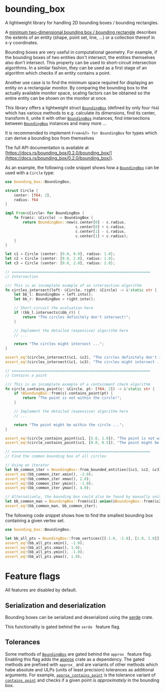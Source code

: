 bounding_box
============

A lightweight library for handling 2D bounding boxes / bounding rectangles.

[`BoundingBox`]: https://docs.rs/bounding_box/0.2.0/bounding_box/struct.BoundingBox.html
[`contains_point`]: https://docs.rs/bounding_box/0.2.0/bounding_box/struct.BoundingBox.html#method.contains_point
[`approx_contains_point`]: https://docs.rs/bounding_box/0.2.0/bounding_box/struct.BoundingBox.html#method.approx_contains_point

A [minimum two-dimensional bounding box / bounding rectangle](https://en.wikipedia.org/wiki/Minimum_bounding_rectangle)
describes the extents of an entity (shape, point set, line, ...) or a collection thereof in x-y coordinates. 

Bounding boxes are very useful in computational geometry. For example, if the
bounding boxes of two entities don't intersect, the entities themselves also
don't intersect. This property can be used to short-circuit intersection
algorithms. In a similar fashion, they can be used as a first stage of an
algorithm which checks if an entity contains a point. 

Another use case is to find the minimum space required for displaying an entity
on a rectangular monitor. By comparing the bounding box to the actually
available monitor space, scaling factors can be obtained so the entire entity
can be shown on the monitor at once.

This library offers a lightweight struct [`BoundingBox`] (defined by only four
`f64`) which has various methods to e.g. calculate its dimensions, find its
center, transform it, unite it with other [`BoundingBox`] instances, find
intersections between [`BoundingBox`] instances and many more ...

It is recommended to implement `From<&T> for BoundingBox` for types which can
derive a bounding box from themselves


The full API documentation is available at
[https://docs.rs/bounding_box/0.2.0/bounding_box/](https://docs.rs/bounding_box/0.2.0/bounding_box/).

As an example, the following code snippet shows how a [`BoundingBox`] can be
used with a `Circle` type:

```rust
use bounding_box::BoundingBox;

struct Circle {
    center: [f64; 2],
    radius: f64
}

impl From<&Circle> for BoundingBox {
    fn from(c: &Circle) -> BoundingBox {
        return BoundingBox::new(c.center[0] - c.radius, 
                                c.center[0] + c.radius,
                                c.center[1] - c.radius, 
                                c.center[1] + c.radius);
    }
}

let c1 = Circle {center: [0.0, 0.0], radius: 1.0};
let c2 = Circle {center: [0.0, 2.0], radius: 1.0};
let c3 = Circle {center: [0.0, 2.0], radius: 2.0};

// ===============================================================
// Intersection

/// This is an incomplete example of an intersection algorithm
fn circles_intersect(left: &Circle, right: &Circle) -> &'static str {
    let bb_l: BoundingBox = left.into();
    let bb_r: BoundingBox = right.into();

    // Short-circuit the evaluation here
    if !(bb_l.intersects(&bb_r)) {
        return "The circles definitely don't intersect!";
    }

    // Implement the detailed (expensive) algorithm here
    // ...

    return "The circles might intersect ...";
}

assert_eq!(circles_intersect(&c1, &c2), "The circles definitely don't intersect!");
assert_eq!(circles_intersect(&c1, &c3), "The circles might intersect ...");

// ===============================================================
// Contains a point

/// This is an incomplete example of a containment check algorithm
fn circle_contains_point(c: &Circle, pt: [f64; 2]) -> &'static str {
    if !BoundingBox::from(c).contains_point(pt) {
        return "The point is not within the circle!";
    }

    // Implement the detailed (expensive) algorithm here
    // ...

    return "The point might be within the circle ...";
}

assert_eq!(circle_contains_point(&c1, [5.0, 1.0]), "The point is not within the circle!");
assert_eq!(circle_contains_point(&c1, [0.0, 0.5]), "The point might be within the circle ...");

// ===============================================================
// Find the common bounding box of all circles

// Using an iterator
let bb_common_iter = BoundingBox::from_bounded_entities([&c1, &c2, &c3].into_iter()).expect("iterator has at least one element");
assert_eq!(bb_common_iter.xmin(), -2.0);
assert_eq!(bb_common_iter.xmax(), 2.0);
assert_eq!(bb_common_iter.ymin(), -1.0);
assert_eq!(bb_common_iter.ymax(), 4.0);

// Alternatively, the bounding box could also be found by manually uniting the individual bounding boxes
let bb_common_man = BoundingBox::from(&c1).union(&BoundingBox::from(&c2).union(&BoundingBox::from(&c3)));
assert_eq!(bb_common_man, bb_common_iter);
```

The following code snippet shows how to find the smallest bounding box containing a given vertex set.

```rust
use bounding_box::BoundingBox;

let bb_all_pts = BoundingBox::from_vertices([[-1.0, -1.0], [1.0, 1.0]].into_iter()).expect("iterator has at least one element");
assert_eq!(bb_all_pts.xmin(), -1.0);
assert_eq!(bb_all_pts.xmax(), 1.0);
assert_eq!(bb_all_pts.ymin(), -1.0);
assert_eq!(bb_all_pts.ymax(), 1.0);
```

# Feature flags

All features are disabled by default.

## Serialization and deserialization

Bounding boxes can be serialized and deserialized using the
[serde](https://crates.io/crates/serde) crate.

This functionality is gated behind the  `serde ` feature flag.

## Tolerances

Some methods of [`BoundingBox`] are gated behind the  `approx ` feature flag.
Enabling this flag adds the [approx](https://crates.io/crates/approx) crate as a
dependency. The gated methods are prefixed with `approx_` and are variants of
other methods which habe absolute and ULPs (units of least precision) tolerances
as additional arguments. For example, [`approx_contains_point`] is the tolerance 
variant of [`contains_point`] and checks if a given point is *approximately* in
the bounding box.